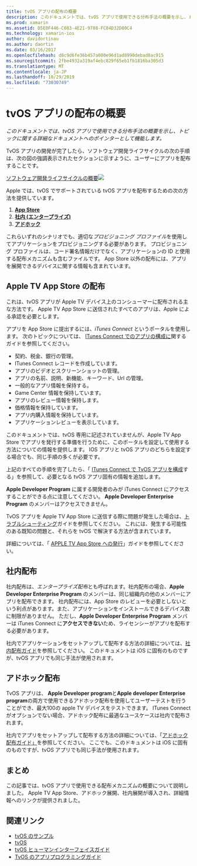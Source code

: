 ```yaml
---
title: tvOS アプリの配布の概要
description: このドキュメントでは、tvOS アプリで使用できる分布手法の概要を示し、トピックに関する詳細なドキュメントへのポインターとして機能します。
ms.prod: xamarin
ms.assetid: D5E0F446-C083-4E21-9788-FC84D32D00C4
ms.technology: xamarin-ios
author: davidortinau
ms.author: daortin
ms.date: 03/16/2017
ms.openlocfilehash: d8c9d6fe36b457a000e96d1ad8990debad8ac915
ms.sourcegitcommit: 2fbe4932a319af4ebc829f65eb1fb1816ba305d3
ms.translationtype: MT
ms.contentlocale: ja-JP
ms.lasthandoff: 10/29/2019
ms.locfileid: "73030749"
---
```

# <a name="tvos-app-distribution-overview"></a>tvOS アプリの配布の概要

_このドキュメントでは、tvOS アプリで使用できる分布手法の概要を示し、トピックに関する詳細なドキュメントへのポインターとして機能します。_

TvOS アプリの開発が完了したら、ソフトウェア開発ライフサイクルの次の手順は、次の図の強調表示されたセクションに示すように、ユーザーにアプリを配布することです。

[ソフトウェア開発ライフサイクルの概要![](images/publishingdiagram.png)](images/publishingdiagram.png#lightbox)

Apple では、tvOS でサポートされている tvOS アプリを配布するための次の方法を提供しています。

1. [**App Store**](#Apple-TV-App-Store-Distribution)
2. [**社内 (エンタープライズ)** ](#In-House-Distribution) 
3. [**アドホック**](#Ad_Hoc_Distribution) 

これらいずれのシナリオでも、適切な*プロビジョニング プロファイル*を使用してアプリケーションをプロビジョニングする必要があります。 プロビジョニング プロファイルは、コード署名情報だけでなく、アプリケーションの ID と使用する配布メカニズムも含むファイルです。 App Store 以外の配布には、アプリを展開できるデバイスに関する情報も含まれています。

<a name="Apple-TV-App-Store-Distribution" />

## <a name="apple-tv-app-store-distribution"></a>Apple TV App Store の配布

これは、tvOS アプリが Apple TV デバイス上のコンシューマーに配布される主な方法です。 Apple TV App Store に送信されたすべてのアプリは、Apple による承認を必要とします。

アプリを App Store に提出するには、*iTunes Connect* というポータルを使用します。 次のトピックについては、 [ITunes Connect でのアプリの構成に](~/ios/deploy-test/app-distribution/app-store-distribution/itunesconnect.md)関するガイドを参照してください。

- 契約、税金、銀行の管理。
- ITunes Connect レコードを作成しています。
- アプリのビデオとスクリーンショットの管理。
- アプリの名前、説明、新機能、キーワード、Url の管理。
- 一般的なアプリ情報を保持する。
- Game Center 情報を保持しています。
- アプリのレビュー情報を保持します。
- 価格情報を保持しています。
- アプリ内購入情報を保持しています。
- アプリケーションレビューを表示しています。

このドキュメントでは、tvOS 専用に記述されていませんが、Apple TV App Store でアプリを発行する準備を行うために、このポータルを設定して使用する方法についての情報を提供します。 IOS アプリと tvOS アプリのどちらを設定する場合でも、同じ手順の多くが必要です。

上記のすべての手順を完了したら、「 [ITunes Connect で TvOS アプリを構成](~/ios/tvos/deploy-test/app-distribution/itunes-connect.md)する」を参照して、必要となる tvOS アプリ固有の情報を追加します。

**Apple Developer Program** に属する開発者のみが iTunes Connect にアクセスすることができる点に注意してください。 **Apple Developer Enterprise Program** のメンバーはアクセスできません。

TvOS アプリを Apple TV App Store に送信する際に問題が発生した場合は、[トラブルシューティング](~/ios/tvos/troubleshooting.md)ガイドを参照してください。 これには、発生する可能性のある既知の問題と、それらを tvOS で解決する方法が含まれています。

詳細については、「 [APPLE TV App Store への発行](~/ios/tvos/deploy-test/app-distribution/app-store-publishing.md)」ガイドを参照してください。

<a name="In-House-Distribution" />

## <a name="in-house-distribution"></a>社内配布

社内配布は、*エンタープライズ配布*とも呼ばれます。社内配布の場合、**Apple Developer Enterprise Program** のメンバーは、同じ組織内の他のメンバーにアプリを配布できます。 社内配布には、App Store のレビューを必要としないという利点があります。また、アプリケーションをインストールできるデバイス数に制限がありません。 ただし、**Apple Developer Enterprise Program** メンバーは iTunes Connect に**アクセスできない**ため、ライセンシーがアプリを配布する必要があります。

社内でアプリケーションをセットアップして配布する方法の詳細については、[社内配布ガイド](~/ios/deploy-test/app-distribution/in-house-distribution.md)を参照してください。 このドキュメントは iOS に固有のものですが、tvOS アプリでも同じ手法が使用されます。

<a name="Ad_Hoc_Distribution"/>

## <a name="ad-hoc-distribution"></a>アドホック配布

TvOS アプリは、 **Apple Developer program**と**Apple developer Enterprise program**の両方で使用できるアドホック配布を使用してユーザーテストを行うことができ、最大100の apple TV デバイスをテストできます。 ITunes Connect がオプションでない場合、アドホック配布に最適なユースケースは社内で配布されます。

社内でアプリをセットアップして配布する方法の詳細については、「[アドホック配布ガイド」](~/ios/deploy-test/app-distribution/ad-hoc-distribution.md)を参照してください。 ここでも、このドキュメントは iOS に固有のものですが、tvOS アプリでも同じ手法が使用されます。

<a name="Summary" />

## <a name="summary"></a>まとめ

この記事では、tvOS アプリで使用できる配布メカニズムの概要について説明しました。 Apple TV App Store、アドホック展開、社内展開が導入され、詳細情報へのリンクが提供されました。

## <a name="related-links"></a>関連リンク

- [tvOS のサンプル](https://docs.microsoft.com/samples/browse/?products=xamarin&term=Xamarin.iOS+tvOS)
- [tvOS](https://developer.apple.com/tvos/)
- [tvOS ヒューマンインターフェイスガイド](https://developer.apple.com/tvos/human-interface-guidelines/)
- [TvOS のアプリプログラミングガイド](https://developer.apple.com/library/prerelease/tvos/documentation/General/Conceptual/AppleTV_PG/)

